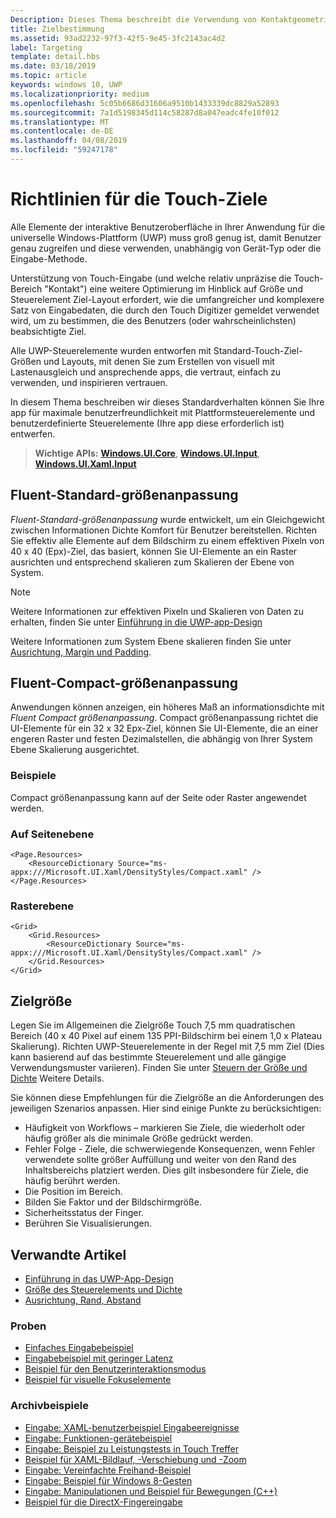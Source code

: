 ```yaml
---
Description: Dieses Thema beschreibt die Verwendung von Kontaktgeometrie zur Bestimmung von Touchzielen sowie bewährte Methoden für Ziele in Windows-Runtime-Apps.
title: Zielbestimmung
ms.assetid: 93ad2232-97f3-42f5-9e45-3fc2143ac4d2
label: Targeting
template: detail.hbs
ms.date: 03/18/2019
ms.topic: article
keywords: windows 10, UWP
ms.localizationpriority: medium
ms.openlocfilehash: 5c05b6686d31606a9510b1433339dc8829a52893
ms.sourcegitcommit: 7a1d5198345d114c58287d8a047eadc4fe10f012
ms.translationtype: MT
ms.contentlocale: de-DE
ms.lasthandoff: 04/08/2019
ms.locfileid: "59247178"
---
```

# <a name="guidelines-for-touch-targets"></a>Richtlinien für die Touch-Ziele

Alle Elemente der interaktive Benutzeroberfläche in Ihrer Anwendung für die universelle Windows-Plattform (UWP) muss groß genug ist, damit Benutzer genau zugreifen und diese verwenden, unabhängig von Gerät-Typ oder die Eingabe-Methode.

Unterstützung von Touch-Eingabe (und welche relativ unpräzise die Touch-Bereich "Kontakt") eine weitere Optimierung im Hinblick auf Größe und Steuerelement Ziel-Layout erfordert, wie die umfangreicher und komplexere Satz von Eingabedaten, die durch den Touch Digitizer gemeldet verwendet wird, um zu bestimmen, die des Benutzers (oder wahrscheinlichsten) beabsichtigte Ziel.

Alle UWP-Steuerelemente wurden entworfen mit Standard-Touch-Ziel-Größen und Layouts, mit denen Sie zum Erstellen von visuell mit Lastenausgleich und ansprechende apps, die vertraut, einfach zu verwenden, und inspirieren vertrauen.

In diesem Thema beschreiben wir dieses Standardverhalten können Sie Ihre app für maximale benutzerfreundlichkeit mit Plattformsteuerelemente und benutzerdefinierte Steuerelemente (Ihre app diese erforderlich ist) entwerfen.

> **Wichtige APIs:** [**Windows.UI.Core**](https://msdn.microsoft.com/library/windows/apps/br208383), [**Windows.UI.Input**](https://msdn.microsoft.com/library/windows/apps/br242084), [**Windows.UI.Xaml.Input**](https://msdn.microsoft.com/library/windows/apps/br227994)

## <a name="fluent-standard-sizing"></a>Fluent-Standard-größenanpassung

*Fluent-Standard-größenanpassung* wurde entwickelt, um ein Gleichgewicht zwischen Informationen Dichte Komfort für Benutzer bereitstellen. Richten Sie effektiv alle Elemente auf dem Bildschirm zu einem effektiven Pixeln von 40 x 40 (Epx)-Ziel, das basiert, können Sie UI-Elemente an ein Raster ausrichten und entsprechend skalieren zum Skalieren der Ebene von System.

> [!NOTE]
>Weitere Informationen zur effektiven Pixeln und Skalieren von Daten zu erhalten, finden Sie unter [Einführung in die UWP-app-Design](../basics/design-and-ui-intro.md#effective-pixels-and-scaling)
>
> Weitere Informationen zum System Ebene skalieren finden Sie unter [Ausrichtung, Margin und Padding](../layout/alignment-margin-padding.md).

## <a name="fluent-compact-sizing"></a>Fluent-Compact-größenanpassung

Anwendungen können anzeigen, ein höheres Maß an informationsdichte mit *Fluent Compact größenanpassung*. Compact größenanpassung richtet die UI-Elemente für ein 32 x 32 Epx-Ziel, können Sie UI-Elemente, die an einer engeren Raster und festen Dezimalstellen, die abhängig von Ihrer System Ebene Skalierung ausgerichtet.

### <a name="examples"></a>Beispiele

Compact größenanpassung kann auf der Seite oder Raster angewendet werden.

### <a name="page-level"></a>Auf Seitenebene

```xaml
<Page.Resources>
    <ResourceDictionary Source="ms-appx:///Microsoft.UI.Xaml/DensityStyles/Compact.xaml" />
</Page.Resources>
```

### <a name="grid-level"></a>Rasterebene

```xaml
<Grid>
    <Grid.Resources>
        <ResourceDictionary Source="ms-appx:///Microsoft.UI.Xaml/DensityStyles/Compact.xaml" />
    </Grid.Resources>
</Grid>
```

## <a name="target-size"></a>Zielgröße

Legen Sie im Allgemeinen die Zielgröße Touch 7,5 mm quadratischen Bereich (40 x 40 Pixel auf einem 135 PPI-Bildschirm bei einem 1,0 x Plateau Skalierung). Richten UWP-Steuerelemente in der Regel mit 7,5 mm Ziel (Dies kann basierend auf das bestimmte Steuerelement und alle gängige Verwendungsmuster variieren). Finden Sie unter [Steuern der Größe und Dichte](../style/spacing.md) Weitere Details.

Sie können diese Empfehlungen für die Zielgröße an die Anforderungen des jeweiligen Szenarios anpassen. Hier sind einige Punkte zu berücksichtigen:

- Häufigkeit von Workflows – markieren Sie Ziele, die wiederholt oder häufig größer als die minimale Größe gedrückt werden.
- Fehler Folge - Ziele, die schwerwiegende Konsequenzen, wenn Fehler verwendete sollte größer Auffüllung und weiter von den Rand des Inhaltsbereichs platziert werden. Dies gilt insbesondere für Ziele, die häufig berührt werden.
- Die Position im Bereich.
- Bilden Sie Faktor und der Bildschirmgröße.
- Sicherheitsstatus der Finger.
- Berühren Sie Visualisierungen.

## <a name="related-articles"></a>Verwandte Artikel

- [Einführung in das UWP-App-Design](../basics/design-and-ui-intro.md)
- [Größe des Steuerelements und Dichte](../style/spacing.md)
- [Ausrichtung, Rand, Abstand](../layout/alignment-margin-padding.md)

### <a name="samples"></a>Proben

- [Einfaches Eingabebeispiel](https://go.microsoft.com/fwlink/p/?LinkID=620302)
- [Eingabebeispiel mit geringer Latenz](https://go.microsoft.com/fwlink/p/?LinkID=620304)
- [Beispiel für den Benutzerinteraktionsmodus](https://go.microsoft.com/fwlink/p/?LinkID=619894)
- [Beispiel für visuelle Fokuselemente](https://go.microsoft.com/fwlink/p/?LinkID=619895)

### <a name="archive-samples"></a>Archivbeispiele

- [Eingabe: XAML-benutzerbeispiel Eingabeereignisse](https://go.microsoft.com/fwlink/p/?linkid=226855)
- [Eingabe: Funktionen-gerätebeispiel](https://go.microsoft.com/fwlink/p/?linkid=231530)
- [Eingabe: Beispiel zu Leistungstests in Touch Treffer](https://go.microsoft.com/fwlink/p/?linkid=231590)
- [Beispiel für XAML-Bildlauf, -Verschiebung und -Zoom](https://go.microsoft.com/fwlink/p/?linkid=251717)
- [Eingabe: Vereinfachte Freihand-Beispiel](https://go.microsoft.com/fwlink/p/?linkid=246570)
- [Eingabe: Beispiel für Windows 8-Gesten](https://go.microsoft.com/fwlink/p/?LinkId=264995)
- [Eingabe: Manipulationen und Beispiel für Bewegungen (C++)](https://go.microsoft.com/fwlink/p/?linkid=231605)
- [Beispiel für die DirectX-Fingereingabe](https://go.microsoft.com/fwlink/p/?LinkID=231627)
